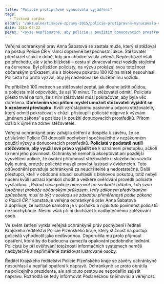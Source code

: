 ```yaml
---
title: "Policie protiprávně vynucovala vyjádření"
tags:
  - Tisková zpráva
oldUrl: "/aktualne/tiskove-zpravy-2015/policie-protipravne-vynucovala-vyjadreni"
date: 2015-07-22
perex: "<p>Je nepřípustné, aby policie s použitím donucovacích prostředků nutila občana využít jeho práva. Vyjádřit se k přestupku je právem, nikoli povinností, a pokud policisté v takové situaci použijí výzvu „jménem zákona“ a donucovací prostředky, jde podle veřejné ochránkyně práv o nezákonný postup. </p>"
---
```


<!-- imported from the old website -->

<p>Veřejná ochránkyně práv Anna Šabatová se zastala muže, který si stěžoval na postup Policie ČR v rámci dopravně bezpečnostní akce. Stěžovatel přecházel silnici v době, kdy pro chodce svítila zelená. Nepřecházel však po přechodu, ale v jeho blízkosti – cestu si zkracoval mezi vozidly stojícími na červenou. Byl přistižen policisty, na výzvu prokázal svou totožnost občanským průkazem, ale s blokovou pokutou 100 Kč na místě nesouhlasil. Policista ho proto vyzval, aby jej následoval ke služebnímu vozidlu.</p><p>Po přibližně 100 metrech se stěžovatel zeptal, jak dlouho ještě půjdou, a policista měl odpovědět, že asi 10 minut. To stěžovatel odmítl. Policista přesto trval na tom, že s ním stěžovatel musí pokračovat, aby byla věc dořešena. <strong>Dořešením věci přitom myslel umožnit stěžovateli vyjádřit se k oznámení přestupku</strong>. Kvůli vzrůstajícímu pasivnímu odporu stěžovatele, který odmítl pokračovat v chůzi, přistoupili policisté nejprve k výzvám „jménem zákona“ a posléze i k použití donucovacích prostředků. Přitom došlo k újmě na zdraví stěžovatele.</p><p>Veřejná ochránkyně práv zahájila šetření a dospěla k závěru, že se příslušníci Policie ČR dopustili pochybení spočívajícího v nezákonném použití výzvy a donucovacích prostředků. <strong>Policisté v podstatě nutili stěžovatele, aby využil své právo vyjádřit se</strong> k oznámení přestupku, ačkoli to není jeho povinnost. Ochránkyně nemohla akceptovat ani pozdější vysvětlení policie, že osobní přítomnost stěžovatele u služebního vozidla byla nutná, protože policisté museli provést lustraci v evidencích. Toto odůvodnění považuje ochránkyně za neudržitelné a nedostatečné. Další přestupci, kteří v obdobné situaci souhlasili s blokovou pokutou, totiž nebyli nuceni kvůli lustraci kamkoli chodit a veškeré ověřování provedli policisté vysílačkou. <em>„Pokud chce policie omezovat na svobodě někoho, kdo svou totožnost prokáže občanským průkazem, tedy zákonem předvídaným způsobem, musí to být v souladu se zásadou přiměřenosti podle zákona o Policii ČR,“</em> konstatuje veřejná ochránkyně práv Anna Šabatová a doplňuje, že lustrace samotná je v pořádku a nijak tuto povinnost policistů nezpochybňuje. Nesmí však při ní docházet k nadbytečnému zatěžování osob.</p><p>Ve svém šetření vytkla veřejná ochránkyně práv pochybení i řediteli Krajského ředitelství Policie Plzeňského kraje, který stížnost na postup policistů vyhodnotil jako nedůvodnou. Doporučila mu proto přijmout opatření, která by do budoucna zamezila opakování podobného jednání. Policisté by při ověřování totožnosti informačních systémech neměli nadbytečně a nepřiměřeně zatěžovat lustrované osoby.</p><p>Ředitel Krajského ředitelství Policie Plzeňského kraje se závěry ochránkyně nesouhlasil a nepřijal opatření k nápravě. Ochránkyně se proto obrátila na policejního prezidenta, ale ani touto cestou se nepodařilo zajistit nápravu. Rozhodla se tedy informovat Poslaneckou sněmovnu a veřejnost.</p>
